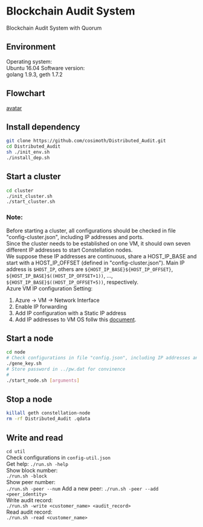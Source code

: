# Blockchain Audit System
Blockchain Audit System with Quorum  

## Environment  
Operating system:  
Ubuntu 16.04
Software version:   
golang 1.9.3, geth 1.7.2 

## Flowchart  
[avatar](https://github.com/cosimoth/Distributed_Audit/blob/master/chart.jpg)

## Install dependency  
```sh
git clone https://github.com/cosimoth/Distributed_Audit.git 
cd Distributed_Audit
sh ./init_env.sh
./install_dep.sh
```

## Start a cluster  
```sh
cd cluster
./init_cluster.sh
./start_cluster.sh
```

### Note:  
Before starting a cluster, all configurations should be checked in file "config-cluster.json", including IP addresses and ports.  
Since the cluster needs to be established on one VM, it should own seven different IP addresses to start Constellation nodes.  
We suppose these IP addresses are continuous, share a HOST_IP_BASE and start with a HOST_IP_OFFSET (defined in "config-cluster.json"). Main IP address is `$HOST_IP`, others are `${HOST_IP_BASE}${HOST_IP_OFFSET}`, `${HOST_IP_BASE}$((HOST_IP_OFFSET+1))`, ..., `${HOST_IP_BASE}$((HOST_IP_OFFSET+5))`, respectively.  
Azure VM IP configuration Setting:
1. Azure -> VM -> Network Interface  
2. Enable IP forwarding  
3. Add IP configuration with a Static IP address  
4. Add IP addresses to VM OS follw this [document](https://docs.microsoft.com/zh-cn/azure/virtual-network/virtual-network-multiple-ip-addresses-portal#os-config).  


## Start a node  
```sh
cd node
# Check configurations in file "config.json", including IP addresses and ports
./gene_key.sh
# Store password in ../pw.dat for convinence
# 
./start_node.sh [arguments]
```

## Stop a node  
```sh
killall geth constellation-node
rm -rf Distributed_Audit .qdata
```

## Write and read 
`cd util`  
Check configurations in `config-util.json`  
Get help:
`./run.sh -help`  
Show block number:  
`./run.sh -block`  
Show peer number:  
`./run.sh -peer --num` 
Add a new peer:
`./run.sh -peer --add <peer_identity>`  
Write audit record:   
`./run.sh -write <customer_name> <audit_record>`  
Read audit record:  
`./run.sh -read <customer_name>`    
